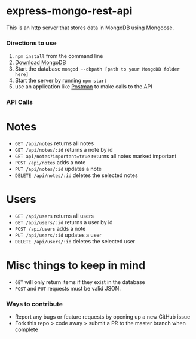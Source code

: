 # express-mongo-rest-api

This is an http server that stores data in MongoDB using Mongoose.

### Directions to use
1. `npm install` from the command line
2.  [Download MongoDB](https://www.mongodb.com/download-center#community)
3.  Start the database `mongod --dbpath [path to your MongoDB folder here]`
4.  Start the server by running `npm start`  
5. use an application like [Postman](https://www.getpostman.com/) to make calls to the API

### API Calls

# Notes
- `GET /api/notes` returns all notes
- `GET /api/notes/:id` returns a note by id
- `GET api/notes?important=true` returns all notes marked important
- `POST /api/notes` adds a note
- `PUT /api/notes/:id` updates a note
- `DELETE /api/notes/:id` deletes the selected notes

# Users
- `GET /api/users` returns all users
- `GET /api/users/:id` returns a user by id
- `POST /api/users` adds a note
- `PUT /api/users/:id` updates a user
- `DELETE /api/users/:id` deletes the selected user

# Misc things to keep in mind
- `GET` will only return items if they exist in the database
- `POST` and `PUT` requests must be valid JSON.

### Ways to contribute
- Report any bugs or feature requests by opening up a new GitHub issue
- Fork this repo > code away > submit a PR to the master branch when complete
